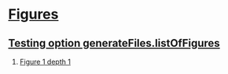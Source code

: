 # [Figures](#figures)

  
## [Testing option generateFiles.listOfFigures](#testing-option-generatefileslistoffigures)  
  
1.  [Figure 1 depth 1][1]  


[1]: ./document.md#testing-option-generatefileslistoffigures
